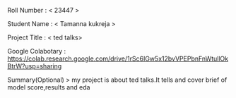Roll Number       :   < 23447 >

Student Name      :   < Tamanna kukreja >

Project Title     :   < ted talks>

Google Colabotary  :   https://colab.research.google.com/drive/1rSc6IGw5x12bvVPEPbnFnWtullOkBtrW?usp=sharing

Summary(Optional)  >  my project is about ted talks.It tells and cover brief of model score,results and eda
